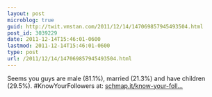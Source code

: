 ```yaml
---
layout: post
microblog: true
guid: http://twit.vmstan.com/2011/12/14/147069857945493504.html
post_id: 3039229
date: 2011-12-14T15:46:01-0600
lastmod: 2011-12-14T15:46:01-0600
type: post
url: /2011/12/14/147069857945493504.html
---
```

Seems you guys are male (81.1%), married  (21.3%) and have children  (29.5%). #KnowYourFollowers at: <a href="http://schmap.it/know-your-followers?t=6844">schmap.it/know-your-foll…</a>
